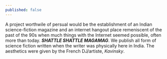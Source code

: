 ```yaml
---
published: false
---
```

A project worthwile of persual would be the establishment of an Indian science-fiction magazine and an internet hangout place remeniscent of the past of the 90s when much things with the Internet seemed possible, often more than today. **_SHATTLE SHATTLE MAGAMAG_**. We publish all form of science fiction written when the writer was physically here in India. The aesthetics were given by the French DJ/artiste, _Kavinsky_.